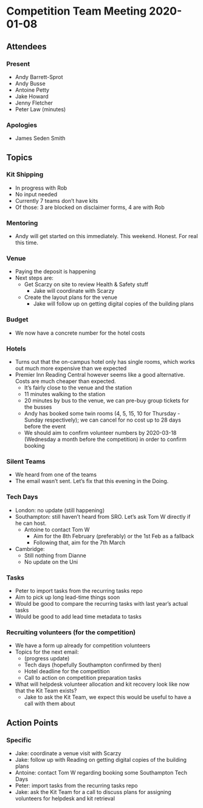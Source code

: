 # Competition Team Meeting 2020-01-08

## Attendees

### Present

- Andy Barrett-Sprot
- Andy Busse
- Antoine Petty
- Jake Howard
- Jenny Fletcher
- Peter Law (minutes)

### Apologies

- James Seden Smith

## Topics

### Kit Shipping

 * In progress with Rob
 * No input needed
 * Currently 7 teams don’t have kits
 * Of those: 3 are blocked on disclaimer forms, 4 are with Rob

### Mentoring

 * Andy will get started on this immediately. This weekend. Honest. For real this time.

### Venue

 * Paying the deposit is happening
 * Next steps are:
   * Get Scarzy on site to review Health & Safety stuff
     * Jake will coordinate with Scarzy
   * Create the layout plans for the venue
     * Jake will follow up on getting digital copies of the building plans

### Budget

 * We now have a concrete number for the hotel costs

### Hotels

 * Turns out that the on-campus hotel only has single rooms, which works out much more expensive than we expected
 * Premier Inn Reading Central however seems like a good alternative. Costs are much cheaper than expected.
   * It’s fairly close to the venue and the station
   * 11 minutes walking to the station
   * 20 minutes by bus to the venue, we can pre-buy group tickets for the busses
   * Andy has booked some twin rooms (4, 5, 15, 10 for Thursday - Sunday respectively); we can cancel for no cost up to 28 days before the event
   * We should aim to confirm volunteer numbers by 2020-03-18 (Wednesday a month before the competition) in order to confirm booking

### Silent Teams

 * We heard from one of the teams
 * The email wasn’t sent. Let’s fix that this evening in the Doing.

### Tech Days

 * London: no update (still happening)
 * Southampton: still haven’t heard from SRO. Let’s ask Tom W directly if he can host.
   * Antoine to contact Tom W
     * Aim for the 8th February (preferably) or the 1st Feb as a fallback
     * Following that, aim for the 7th March
 * Cambridge:
   * Still nothing from Dianne
   * No update on the Uni

### Tasks

 * Peter to import tasks from the recurring tasks repo
 * Aim to pick up long lead-time things soon
 * Would be good to compare the recurring tasks with last year’s actual tasks
 * Would be good to add lead time metadata to tasks

### Recruiting volunteers (for the competition)

 * We have a form up already for competition volunteers
 * Topics for the next email:
   * (progress update)
   * Tech days (hopefully Southampton confirmed by then)
   * Hotel deadline for the competition
   * Call to action on competition preparation tasks
 * What will helpdesk volunteer allocation and kit recovery look like now that the Kit Team exists?
   * Jake to ask the Kit Team, we expect this would be useful to have a call with them about

## Action Points

### Specific

- Jake: coordinate a venue visit with Scarzy
- Jake: follow up with Reading on getting digital copies of the building plans
- Antoine: contact Tom W regarding booking some Southampton Tech Days
- Peter: import tasks from the recurring tasks repo
- Jake: ask the Kit Team for a call to discuss plans for assigning volunteers for helpdesk and kit retrieval
